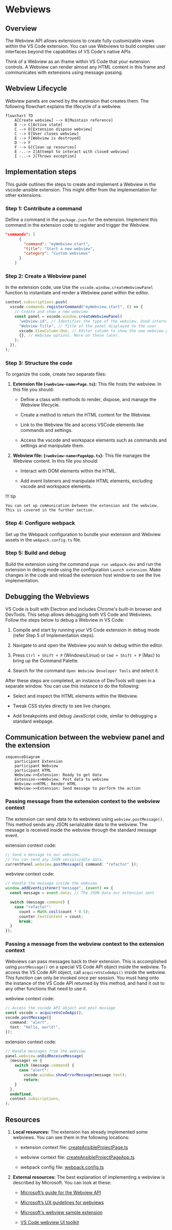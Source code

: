 # Webviews

## Overview

The Webview API allows extensions to create fully customizable views within the
VS Code extension. You can use Webviews to build complex user interfaces beyond
the capabilities of VS Code's native APIs .

Think of a Webview as an iframe within VS Code that your extension controls. A
Webview can render almost any HTML content in this frame and communicates with
extensions using message passing.

## Webview Lifecycle

Webview panels are owned by the extension that creates them. The following
flowchart explains the lifecycle of a webview.

```mermaid
flowchart TD
    A[Create webview] --> B[Maintain reference]
    B --> C[Active state]
    C --> D[Extension dispose webview]
    C --> E[User closes webview]
    E --> F[Webview is destroyed]
    D --> F
    F --> G[Clean up resources]
    E -..-> I[Attempt to interact with closed webview]
    I -..-> J[Throws exception]
```

## Implementation steps

This guide outlines the steps to create and implement a Webview in the
vscode-ansible extension. This might differ from the implementation for other
extensions.

### Step 1: Contribute a command

Define a command in the `package.json` for the extension. Implement this command
in the extension code to register and trigger the Webview.

```json
"commands": [
      {
        "command": "myWebview.start",
        "title": "Start a new webview",
        "category": "Custom webviews"
      }
    ]
```

### Step 2: Create a Webview panel

In the extension code, use Use the `vscode.window.createWebviewPanel` function
to instantiate and render a Webview panel within the editor.

```typescript
context.subscriptions.push(
  vscode.commands.registerCommand("myWebview.start", () => {
    // Create and show a new webview
    const panel = vscode.window.createWebviewPanel(
      "webview-id", // Identifies the type of the webview. Used internally
      "Webview Title", // Title of the panel displayed to the user
      vscode.ViewColumn.One, // Editor column to show the new webview panel in.
      {}, // Webview options. More on these later.
    );
  }),
);
```

### Step 3: Structure the code

To organize the code, create two separate files:

1. **Extension file (`<webview-name>Page.ts`):** This file hosts the webview. In
   this file you should:

   - Define a class with methods to render, dispose, and manage the Webview
     lifecycle.

   - Create a method to return the HTML content for the Webview.

   - Link to the Webview file and access VSCode elements like commands and
     settings.

   - Access the vscode and workspace elements such as commands and settings and
     manipulate them.

2. **Webview file: (`<webview-name>PageApp.ts`):** This file manages the Webview
   content. In this file you should:

   - Interact with DOM elements within the HTML.

   - Add event listeners and manipulate HTML elements, excluding vscode and
     workspace elements.

!!! tip

    You can set up communication between the extension and the webview. This is covered in the further section.

### Step 4: Configure webpack

Set up the Webpack configuration to bundle your extension and Webview assets in
the `webpack.config.ts` file.

### Step 5: Build and debug

Build the extension using the command `pnpm run webpack-dev` and run the
extension in debug mode using the configuration `Launch extension`. Make changes
in the code and reload the extension host window to see the live implementation.

## Debugging the Webviews

VS Code is built with Electron and includes Chrome's built-in browser and
DevTools. This setup allows debugging both VS Code and Webviews. Follow the
steps below to debug a Webview in VS Code:

1. Compile and start by running your VS Code extension in debug mode (refer Step
   5 of Implementation steps).

2. Navigate to and open the Webview you wish to debug within the editor.

3. Press `Ctrl + Shift + P` (Windows/Linux) or `Cmd + Shift + P` (Mac) to bring
   up the Command Palette.

4. Search for the command `Open Webview Developer Tools` and select it.

After these steps are completed, an instance of DevTools will open in a separate
window. You can use this instance to do the following:

- Select and inspect the HTML elements within the Webview.

- Tweak CSS styles directly to see live changes.

- Add breakpoints and debug JavaScript code, similar to debugging a standard
  webpage.

## Communication between the webview panel and the extension

```mermaid
sequenceDiagram
    participant Extension
    participant Webview
    participant HTML
    Webview->>Extension: Ready to get data
    Extension->>Webview: Post data to webview
    Webview->>HTML: Render HTML
    Webview->>Extension: Send message to perform the action
```

### Passing message from the extension context to the webview context

The extension can send data to its webviews using `webview.postMessage()`. This
method sends any JSON serializable data to the webview. The message is received
inside the webview through the standard message event.

extension context code:

```typescript
// Send a message to our webview.
// You can send any JSON serializable data.
currentPanel.webview.postMessage({ command: "refactor" });
```

webview context code:

```typescript
// Handle the message inside the webview
window.addEventListener("message", (event) => {
  const message = event.data; // The JSON data our extension sent

  switch (message.command) {
    case "refactor":
      count = Math.ceil(count * 0.5);
      counter.textContent = count;
      break;
  }
});
```

### Passing a message from the webview context to the extension context

Webviews can pass messages back to their extension. This is accomplished using
`postMessage()` on a special VS Code API object inside the webview. To access
the VS Code API object, call `acquireVsCodeApi()` inside the webview. This
function can only be invoked once per session. You must hang onto the instance
of the VS Code API returned by this method, and hand it out to any other
functions that need to use it.

webview context code:

```typescript
// Access the vscode API object and post message
const vscode = acquireVsCodeApi();
vscode.postMessage({
  command: "alert",
  text: "Hello, world!",
});
```

extension context code:

```typescript
// Handle messages from the webview
panel.webview.onDidReceiveMessage(
  (message) => {
    switch (message.command) {
      case "alert":
        vscode.window.showErrorMessage(message.text);
        return;
    }
  },
  undefined,
  context.subscriptions,
);
```

## Resources

1. **Local resources:** The extension has already implemented some webviews. You
   can see them in the following locations:

   - extension context file:
     [createAnsibleProjectPage.ts](https://github.com/ansible/vscode-ansible/blob/main/src/features/contentCreator/createAnsibleProjectPage.ts)

   - webview context file:
     [createAnsibleProjectPageApp.ts](https://github.com/ansible/vscode-ansible/blob/main/src/webview/apps/contentCreator/createAnsibleProjectPageApp.ts)

   - webpack config file:
     [webpack.config.ts](https://github.com/ansible/vscode-ansible/blob/main/webpack.config.ts)

2. **External resources:** The best explanation of implementing a webview is
   described by Microsoft. You can look at these:

   - [Microsoft’s guide for the Webview API](https://code.visualstudio.com/api/extension-guides/webview)

   - [Microsoft’s UX guidelines for webviews](https://code.visualstudio.com/api/ux-guidelines/webviews)

   - [Microsoft's webview sample extension](https://github.com/microsoft/vscode-extension-samples/blob/main/webview-sample/README.md)

   - [VS Code webview UI toolkit](https://github.com/microsoft/vscode-webview-ui-toolkit)

